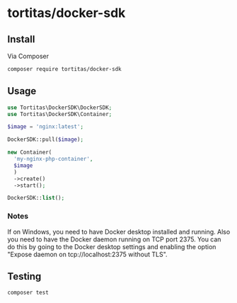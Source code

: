 # tortitas/docker-sdk

## Install

Via Composer

```bash
composer require tortitas/docker-sdk
```

## Usage

```php
use Tortitas\DockerSDK\DockerSDK;
use Tortitas\DockerSDK\Container;

$image = 'nginx:latest';

DockerSDK::pull($image);

new Container(
  'my-nginx-php-container', 
  $image
  )
  ->create()
  ->start();

DockerSDK::list();
```

### Notes
If on Windows, you need to have Docker desktop installed and running. Also you need to have the Docker daemon running on TCP port 2375. You can do this by going to the Docker desktop settings and enabling the option "Expose daemon on tcp://localhost:2375 without TLS".

## Testing

``` bash
composer test
```

